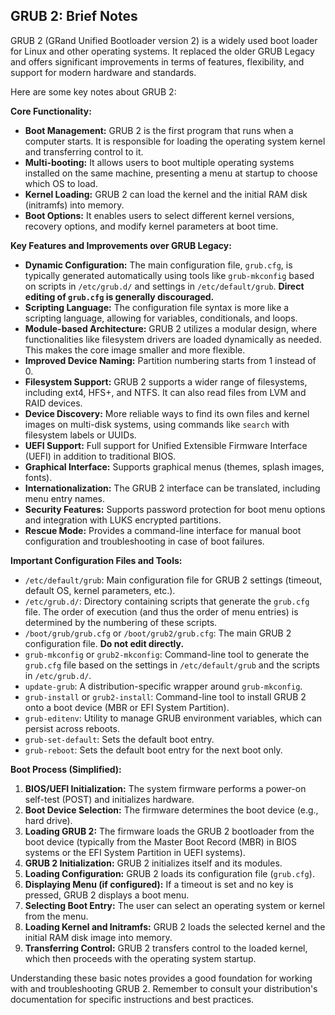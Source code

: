 ## GRUB 2: Brief Notes

GRUB 2 (GRand Unified Bootloader version 2) is a widely used boot loader for Linux and other operating systems. It replaced the older GRUB Legacy and offers significant improvements in terms of features, flexibility, and support for modern hardware and standards.

Here are some key notes about GRUB 2:

**Core Functionality:**

* **Boot Management:** GRUB 2 is the first program that runs when a computer starts. It is responsible for loading the operating system kernel and transferring control to it.
* **Multi-booting:** It allows users to boot multiple operating systems installed on the same machine, presenting a menu at startup to choose which OS to load.
* **Kernel Loading:** GRUB 2 can load the kernel and the initial RAM disk (initramfs) into memory.
* **Boot Options:** It enables users to select different kernel versions, recovery options, and modify kernel parameters at boot time.

**Key Features and Improvements over GRUB Legacy:**

* **Dynamic Configuration:** The main configuration file, `grub.cfg`, is typically generated automatically using tools like `grub-mkconfig` based on scripts in `/etc/grub.d/` and settings in `/etc/default/grub`. **Direct editing of `grub.cfg` is generally discouraged.**
* **Scripting Language:** The configuration file syntax is more like a scripting language, allowing for variables, conditionals, and loops.
* **Module-based Architecture:** GRUB 2 utilizes a modular design, where functionalities like filesystem drivers are loaded dynamically as needed. This makes the core image smaller and more flexible.
* **Improved Device Naming:** Partition numbering starts from 1 instead of 0.
* **Filesystem Support:** GRUB 2 supports a wider range of filesystems, including ext4, HFS+, and NTFS. It can also read files from LVM and RAID devices.
* **Device Discovery:** More reliable ways to find its own files and kernel images on multi-disk systems, using commands like `search` with filesystem labels or UUIDs.
* **UEFI Support:** Full support for Unified Extensible Firmware Interface (UEFI) in addition to traditional BIOS.
* **Graphical Interface:** Supports graphical menus (themes, splash images, fonts).
* **Internationalization:** The GRUB 2 interface can be translated, including menu entry names.
* **Security Features:** Supports password protection for boot menu options and integration with LUKS encrypted partitions.
* **Rescue Mode:** Provides a command-line interface for manual boot configuration and troubleshooting in case of boot failures.

**Important Configuration Files and Tools:**

* `/etc/default/grub`: Main configuration file for GRUB 2 settings (timeout, default OS, kernel parameters, etc.).
* `/etc/grub.d/`: Directory containing scripts that generate the `grub.cfg` file. The order of execution (and thus the order of menu entries) is determined by the numbering of these scripts.
* `/boot/grub/grub.cfg` or `/boot/grub2/grub.cfg`: The main GRUB 2 configuration file. **Do not edit directly.**
* `grub-mkconfig` or `grub2-mkconfig`: Command-line tool to generate the `grub.cfg` file based on the settings in `/etc/default/grub` and the scripts in `/etc/grub.d/`.
* `update-grub`: A distribution-specific wrapper around `grub-mkconfig`.
* `grub-install` or `grub2-install`: Command-line tool to install GRUB 2 onto a boot device (MBR or EFI System Partition).
* `grub-editenv`: Utility to manage GRUB environment variables, which can persist across reboots.
* `grub-set-default`: Sets the default boot entry.
* `grub-reboot`: Sets the default boot entry for the next boot only.

**Boot Process (Simplified):**

1.  **BIOS/UEFI Initialization:** The system firmware performs a power-on self-test (POST) and initializes hardware.
2.  **Boot Device Selection:** The firmware determines the boot device (e.g., hard drive).
3.  **Loading GRUB 2:** The firmware loads the GRUB 2 bootloader from the boot device (typically from the Master Boot Record (MBR) in BIOS systems or the EFI System Partition in UEFI systems).
4.  **GRUB 2 Initialization:** GRUB 2 initializes itself and its modules.
5.  **Loading Configuration:** GRUB 2 loads its configuration file (`grub.cfg`).
6.  **Displaying Menu (if configured):** If a timeout is set and no key is pressed, GRUB 2 displays a boot menu.
7.  **Selecting Boot Entry:** The user can select an operating system or kernel from the menu.
8.  **Loading Kernel and Initramfs:** GRUB 2 loads the selected kernel and the initial RAM disk image into memory.
9.  **Transferring Control:** GRUB 2 transfers control to the loaded kernel, which then proceeds with the operating system startup.

Understanding these basic notes provides a good foundation for working with and troubleshooting GRUB 2. Remember to consult your distribution's documentation for specific instructions and best practices.